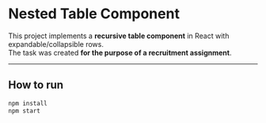 # Nested Table Component

This project implements a **recursive table component** in React with expandable/collapsible rows.  
The task was created **for the purpose of a recruitment assignment**.

---

## How to run

```bash
npm install
npm start